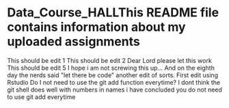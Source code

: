 # Data_Course_HALLThis README file contains information about my uploaded assignments
This should be edit 1
This should be edit 2
Dear Lord please let this work
This should be edit 5
I hope i am not screwing this up...
And on the eighth day the nerds said "let there be code"
another edit of sorts.
First edit using Rstudio
Do I not need to use the git add function everytime?
I dont think the git shell does well with numbers in names
i have concluded you do not need to use git add everytime
